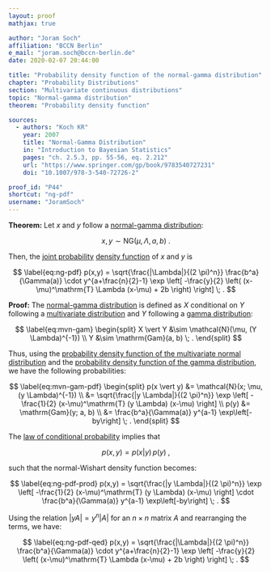 ```yaml
---
layout: proof
mathjax: true

author: "Joram Soch"
affiliation: "BCCN Berlin"
e_mail: "joram.soch@bccn-berlin.de"
date: 2020-02-07 20:44:00

title: "Probability density function of the normal-gamma distribution"
chapter: "Probability Distributions"
section: "Multivariate continuous distributions"
topic: "Normal-gamma distribution"
theorem: "Probability density function"

sources:
  - authors: "Koch KR"
    year: 2007
    title: "Normal-Gamma Distribution"
    in: "Introduction to Bayesian Statistics"
    pages: "ch. 2.5.3, pp. 55-56, eq. 2.212"
    url: "https://www.springer.com/gp/book/9783540727231"
    doi: "10.1007/978-3-540-72726-2"

proof_id: "P44"
shortcut: "ng-pdf"
username: "JoramSoch"
---
```



**Theorem:** Let $x$ and $y$ follow a [normal-gamma distribution](/D/ng):

$$ \label{eq:ng}
x,y \sim \mathrm{NG}(\mu, \Lambda, a, b) \; .
$$

Then, the [joint probability](/D/prob-joint) [density function](/D/pdf) of $x$ and $y$ is

$$ \label{eq:ng-pdf}
p(x,y) = \sqrt{\frac{|\Lambda|}{(2 \pi)^n}} \frac{b^a}{\Gamma(a)} \cdot y^{a+\frac{n}{2}-1} \exp \left[ -\frac{y}{2} \left( (x-\mu)^\mathrm{T} \Lambda (x-\mu) + 2b \right) \right] \; .
$$


**Proof:** The [normal-gamma distribution](/D/ng) is defined as $X$ conditional on $Y$ following a [multivariate distribution](/D/mvn) and $Y$ following a [gamma distribution](/D/gam):

$$ \label{eq:mvn-gam}
\begin{split}
X \vert Y &\sim \mathcal{N}(\mu, (Y \Lambda)^{-1}) \\
Y &\sim \mathrm{Gam}(a, b) \; .
\end{split}
$$

Thus, using the [probability density function of the multivariate normal distribution](/P/mvn-pdf) and the [probability density function of the gamma distribution](/P/gam-pdf), we have the following probabilities:

$$ \label{eq:mvn-gam-pdf}
\begin{split}
p(x \vert y) &= \mathcal{N}(x; \mu, (y \Lambda)^{-1}) \\
&= \sqrt{\frac{|y \Lambda|}{(2 \pi)^n}} \exp \left[ -\frac{1}{2} (x-\mu)^\mathrm{T} (y \Lambda) (x-\mu) \right] \\
p(y) &= \mathrm{Gam}(y; a, b) \\
&= \frac{b^a}{\Gamma(a)} y^{a-1} \exp\left[-by\right] \; .
\end{split}
$$

The [law of conditional probability](/D/prob-cond) implies that

$$ \label{eq:prob-cond}
p(x,y) = p(x \vert y) \, p(y) \; ,
$$

such that the normal-Wishart density function becomes:

$$ \label{eq:ng-pdf-prod}
p(x,y) = \sqrt{\frac{|y \Lambda|}{(2 \pi)^n}} \exp \left[ -\frac{1}{2} (x-\mu)^\mathrm{T} (y \Lambda) (x-\mu) \right] \cdot \frac{b^a}{\Gamma(a)} y^{a-1} \exp\left[-by\right] \; .
$$

Using the relation $\lvert y A \rvert = y^n \lvert A \rvert$ for an $n \times n$ matrix $A$ and rearranging the terms, we have:

$$ \label{eq:ng-pdf-qed}
p(x,y) = \sqrt{\frac{|\Lambda|}{(2 \pi)^n}} \frac{b^a}{\Gamma(a)} \cdot y^{a+\frac{n}{2}-1} \exp \left[ -\frac{y}{2} \left( (x-\mu)^\mathrm{T} \Lambda (x-\mu) + 2b \right) \right] \; .
$$